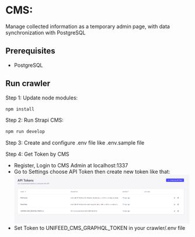 # CMS:

Manage collected information as a temporary admin page, with data synchronization with PostgreSQL

## Prerequisites
- PostgreSQL

## Run crawler

Step 1: Update node modules:

```bash
npm install
```
Step 2: Run Strapi CMS:

```bash
npm run develop
```
Step 3: Create and configure .env file like .env.sample file

Step 4: Get Token by CMS 
- Register, Login to CMS Admin at localhost:1337
- Go to Settings choose API Token then create new token like that:
![API Token Strapi](image.png)
- Set Token to UNIFEED_CMS_GRAPHQL_TOKEN in your crawler/.env file 

